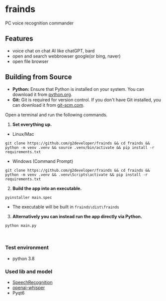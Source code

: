 frainds
=============

PC voice recognition commander


## Features
- voice chat on chat AI like chatGPT, bard
- open and search webbrowser google(or bing, naver)
- open file browser

## Building from Source

- **Python:** Ensure that Python is installed on your system. You can download it from [python.org](https://www.python.org/).
- **Git:** Git is required for version control. If you don't have Git installed, you can download it from [git-scm.com](https://git-scm.com/).

Open a terminal and run the following commands.

1. **Set everything up.**

- Linux/Mac
```
git clone https://github.com/g2developer/frainds && cd frainds && python -m venv .venv && source .venv/bin/activate && pip install -r requirements.txt
```

- Windows (Command Prompt)
```
git clone https://github.com/g2developer/frainds && cd frainds && python -m venv .venv && .venv\Scripts\activate && pip install -r requirements.txt
```

2. **Build the app into an executable.**

```
pyinstaller main.spec
```

- The executable will be built in `frainds\dist\frainds`

3. **Alternatively you can instead run the app directly via Python.**

```
python main.py
```


&nbsp;
### Test environment
- python 3.8

### Used lib and model
- [SpeechRecognition](https://github.com/Uberi/speech_recognition)
- [openai-whisper](https://github.com/openai/whisper)
- Pyqt6


